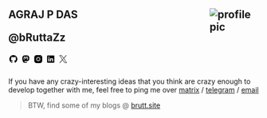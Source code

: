 
<h2>
AGRAJ P DAS
<img src="https://avatars.githubusercontent.com/u/75801370" alt="profile pic" align="right" width=100>

<p><b>@bRuttaZz</b></p>

[<img src="./.assets/github.png" width=20px>](https://github.com/bruttazz)
[<img src="./.assets/mastodon.png" width=20px>](https://fosstodon.org/@bRuttaZz)
[<img src="./.assets/insta.png" width=20px>](https://www.instagram.com/bRuttaZz)
[<img src="./.assets/linkedin.png" width=20px>](https://www.linkedin.com/in/agraj-p-das-a656a423b)
[<img src="./.assets/twitter.png" width=20px>](https://twitter.com/bruttazz_)

</h2>



If you have any crazy-interesting ideas that you think are crazy enough to develop together with me, feel free to ping me over [matrix](https://matrix.to/#/@bruttazz:matrix.org)
 / [telegram](https://t.me/bruttazz57) / [email](mailto:agrajpdas@gmail.com)



> BTW, find some of my blogs @ [brutt.site](https://brutt.site/blogs)
